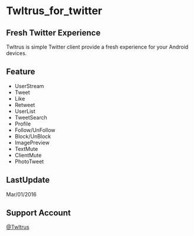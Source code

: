 # Twltrus_for_twitter
## Fresh Twitter Experience
Twltrus is simple Twitter client provide a fresh experience for your Android devices.

## Feature
- UserStream
- Tweet
- Like
- Retweet
- UserList
- TweetSearch
- Profile
- Follow/UnFollow
- Block/UnBlock
- ImagePreview
- TextMute
- ClientMute
- PhotoTweet

## LastUpdate
Mar/01/2016

## Support Account
[@Twltrus](https://twitter.com/Twltrus)
